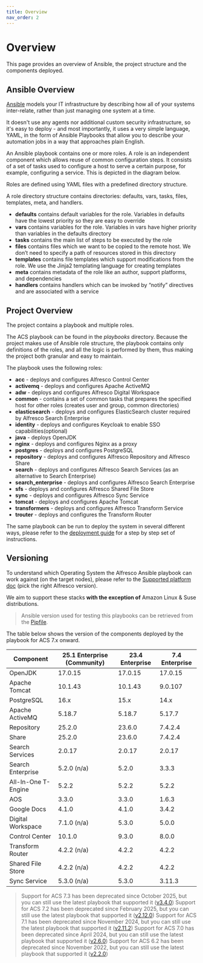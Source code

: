 ```yaml
---
title: Overview
nav_order: 2
---
```


# Overview

This page provides an overview of Ansible, the project structure and the components deployed.

## Ansible Overview

[Ansible](https://www.ansible.com/overview/how-ansible-works) models your IT
infrastructure by describing how all of your systems inter-relate, rather than
just managing one system at a time.

It doesn't use any agents nor additional custom security infrastructure, so it's
easy to deploy - and most importantly, it uses a very simple language, YAML, in
the form of Ansible Playbooks that allow you to describe your automation jobs in
a way that approaches plain English.

An Ansible playbook contains one or more roles. A role is an independent
component which allows reuse of common configuration steps. It consists of a set
of tasks used to configure a host to serve a certain purpose, for example,
configuring a service. This is depicted in the diagram below.

Roles are defined using YAML files with a predefined directory structure.

A role directory structure contains directories: defaults, vars, tasks, files,
templates, meta, and handlers.

* **defaults** contains default variables for the role. Variables in defaults
  have the lowest priority so they are easy to override
* **vars** contains variables for the role. Variables in vars have higher priority than variables in the defaults directory
* **tasks** contains the main list of steps to be executed by the role
* **files** contains files which we want to be copied to the remote host. We don’t need to specify a path of resources stored in this directory
* **templates** contains file templates which support modifications from the role. We use the Jinja2 templating language for creating templates
* **meta** contains metadata of the role like an author, support platforms, and dependencies
* **handlers** contains handlers which can be invoked by “notify” directives and are associated with a service

## Project Overview

The project contains a playbook and multiple roles.

The ACS playbook can be found in the _playbooks_ directory. Because the project
makes use of Ansible role structure, the playbook contains only definitions of
the roles, and all the logic is performed by them, thus making the project both
granular and easy to maintain.

The playbook uses the following roles:

* **acc** - deploys and configures Alfresco Control Center
* **activemq** - deploys and configures Apache ActiveMQ
* **adw** - deploys and configures Alfresco Digital Workspace
* **common** - contains a set of common tasks that prepares the specified host
  for other roles (creates user and group, common directories)
* **elasticsearch** - deploys and configures ElasticSearch cluster required by
  Alfresco Search Enterprise
* **identity** - deploys and configures Keycloak to enable SSO
  capabilities(optional)
* **java** - deploys OpenJDK
* **nginx** - deploys and configures Nginx as a proxy
* **postgres** - deploys and configures PostgreSQL
* **repository** - deploys and configures Alfresco Repository and Alfresco Share
* **search** - deploys and configures Alfresco Search Services (as
  an alternative to Search Enterprise)
* **search_enterprise** - deploys and configures Alfresco Search Enterprise
* **sfs** - deploys and configures Alfresco Shared File Store
* **sync** - deploys and configures Alfresco Sync Service
* **tomcat** - deploys and configures Apache Tomcat
* **transformers** - deploys and configures Alfresco Transform Service
* **trouter** - deploys and configures the Transform Router

The same playbook can be run to deploy the system in several different ways,
please refer to the [deployment guide](./deployment-guide.md) for a step by step
set of instructions.

## Versioning

To understand which Operating System the Alfresco Ansible playbook can work
against (on the target nodes), please refer to the [Supported platform
doc][support] (pick the right
Alfresco version).

We aim to support these stacks **with the exception of** Amazon Linux & Suse
distributions.

> Ansible version used for testing this playbooks can be retrieved from the
> [Pipfile](https://github.com/Alfresco/alfresco-ansible-deployment/blob/master/Pipfile).

The table below shows the version of the components deployed by the playbook for
ACS 7.x onward.

| Component           | 25.1 Enterprise (Community) | 23.4 Enterprise | 7.4 Enterprise |
| ------------------- | --------------------------- | --------------- | -------------- |
| OpenJDK             | 17.0.15                     | 17.0.15         | 17.0.15        |
| Apache Tomcat       | 10.1.43                     | 10.1.43         | 9.0.107        |
| PostgreSQL          | 16.x                        | 15.x            | 14.x           |
| Apache ActiveMQ     | 5.18.7                      | 5.18.7          | 5.17.7         |
| Repository          | 25.2.0                      | 23.6.0          | 7.4.2.4        |
| Share               | 25.2.0                      | 23.6.0          | 7.4.2.4        |
| Search Services     | 2.0.17                      | 2.0.17          | 2.0.17         |
| Search Enterprise   | 5.2.0  (n/a)                | 5.2.0           | 3.3.3          |
| All-In-One T-Engine | 5.2.2                       | 5.2.2           | 5.2.2          |
| AOS                 | 3.3.0                       | 3.3.0           | 1.6.3          |
| Google Docs         | 4.1.0                       | 4.1.0           | 3.4.2          |
| Digital Workspace   | 7.1.0 (n/a)                 | 5.3.0           | 5.0.0          |
| Control Center      | 10.1.0                      | 9.3.0           | 8.0.0          |
| Transform Router    | 4.2.2 (n/a)                 | 4.2.2           | 4.2.2          |
| Shared File Store   | 4.2.2 (n/a)                 | 4.2.2           | 4.2.2          |
| Sync Service        | 5.3.0 (n/a)                 | 5.3.0           | 3.11.3         |

> Support for ACS 7.3 has been deprecated since October 2025, but you can still use the latest playbook that supported it ([v3.4.0](https://github.com/Alfresco/alfresco-ansible-deployment/releases/tag/v3.4.0))
> Support for ACS 7.2 has been deprecated since February 2025, but you can still use the latest playbook that supported it ([v2.12.0](https://github.com/Alfresco/alfresco-ansible-deployment/releases/tag/v2.12.0))
> Support for ACS 7.1 has been deprecated since November 2024, but you can still use the latest playbook that supported it ([v2.11.2](https://github.com/Alfresco/alfresco-ansible-deployment/releases/tag/v2.11.2))
> Support for ACS 7.0 has been deprecated since April 2024, but you can still use the latest playbook that supported it ([v2.6.0](https://github.com/Alfresco/alfresco-ansible-deployment/releases/tag/v2.6.0))
> Support for ACS 6.2 has been deprecated since November 2022, but you can still use the latest playbook that supported it ([v2.2.0](https://github.com/Alfresco/alfresco-ansible-deployment/releases/tag/v2.2.0))

[support]: https://support.hyland.com/r/Alfresco/Alfresco-Content-Services/25.1/Alfresco-Content-Services/Supported-Platforms

